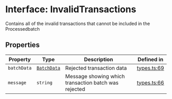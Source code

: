 # Interface: InvalidTransactions

Contains all of the invalid transactions that cannot be included in the Processedbatch

## Properties

| Property | Type | Description | Defined in |
| ------ | ------ | ------ | ------ |
| `batchData` | [`BatchData`](BatchData.md) | Rejected transaction data | [types.ts:69](https://github.com/aditya172926/token_batch_sdk/blob/12dc19b29cb01a1648e7086fe30b09d794a6d59d/src/types.ts#L69) |
| `message` | `string` | Message showing which transaction batch was rejected | [types.ts:66](https://github.com/aditya172926/token_batch_sdk/blob/12dc19b29cb01a1648e7086fe30b09d794a6d59d/src/types.ts#L66) |
